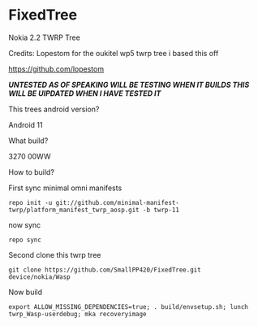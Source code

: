 # FixedTree

Nokia 2.2 TWRP Tree

Credits: Lopestom for the oukitel wp5 twrp tree i based this off

https://github.com/lopestom

***UNTESTED AS OF SPEAKING WILL BE TESTING WHEN IT BUILDS THIS WILL BE UIPDATED WHEN I HAVE TESTED IT***


This trees android version?

Android 11

What build?

3270 00WW

How to build?

First sync minimal omni manifests

```repo init -u git://github.com/minimal-manifest-twrp/platform_manifest_twrp_aosp.git -b twrp-11```

now sync

```repo sync```

Second clone this twrp tree

```git clone https://github.com/SmallPP420/FixedTree.git device/nokia/Wasp```

Now build

```export ALLOW_MISSING_DEPENDENCIES=true; . build/envsetup.sh; lunch twrp_Wasp-userdebug; mka recoveryimage```
